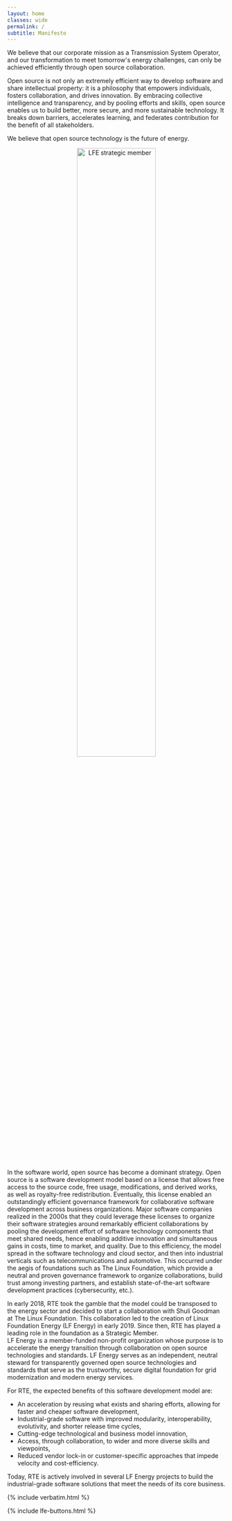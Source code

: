 ```yaml
---
layout: home
classes: wide
permalink: /
subtitle: Manifesto
---
```


We believe that our corporate mission as a Transmission System Operator, and our transformation to meet tomorrow's energy
challenges, can only be achieved efficiently through open source collaboration.  

Open source is not only an extremely efficient way to develop software and share intellectual property: it is a 
philosophy that empowers individuals, fosters collaboration, and drives innovation. 
By embracing collective intelligence and transparency, and by pooling efforts and skills, open source enables us to 
build better, more secure, and more sustainable technology. It breaks down barriers, accelerates learning,
and federates contribution for the benefit of all stakeholders.  

We believe that open source technology is the future of energy.

<p style="text-align: center"><img src="/assets/images/lf-energy-member-strategic-color.svg" alt="LFE strategic member" width="60%"/></p>

In the software world, open source has become a dominant strategy. Open source is a software development model
based on a license that allows free access to the source code, free usage, modifications, and derived works, as
well as royalty-free redistribution. Eventually, this license enabled an outstandingly efficient governance framework
for collaborative software development across business organizations. Major software companies realized in the 2000s
that they could leverage these licenses to organize their software strategies around remarkably efficient collaborations
by pooling the development effort of software technology components that meet shared needs, hence enabling additive
innovation and simultaneous gains in costs, time to market, and quality. Due to this efficiency, the model spread in
the software technology and cloud sector, and then into industrial verticals such as telecommunications and automotive.
This occurred under the aegis of foundations such as The Linux Foundation, which provide a neutral and proven governance
framework to organize collaborations, build trust among investing partners, and establish state-of-the-art software
development practices (cybersecurity, etc.).

In early 2018, RTE took the gamble that the model could be transposed to the energy sector and decided to start a
collaboration with Shuli Goodman at The Linux Foundation. This collaboration led to the creation of Linux Foundation
Energy (LF Energy) in early 2019. Since then, RTE has played a leading role in the foundation as a Strategic Member.  
LF Energy is a member-funded non-profit organization whose purpose is to accelerate the energy transition through
collaboration on open source technologies and standards. LF Energy serves as an independent, neutral steward for
transparently governed open source technologies and standards that serve as the trustworthy, secure digital
foundation for grid modernization and modern energy services.  

For RTE, the expected benefits of this software development model are:
- An acceleration by reusing what exists and sharing efforts, allowing for faster and cheaper software development,
- Industrial-grade software with improved modularity, interoperability, evolutivity, and shorter release time cycles,
- Cutting-edge technological and business model innovation,
- Access, through collaboration, to wider and more diverse skills and viewpoints,
- Reduced vendor lock-in or customer-specific approaches that impede velocity and cost-efficiency.
  
Today, RTE is actively involved in several LF Energy projects to build the industrial-grade software solutions that meet the needs of its core business.

{% include verbatim.html %}

{% include lfe-buttons.html %}
